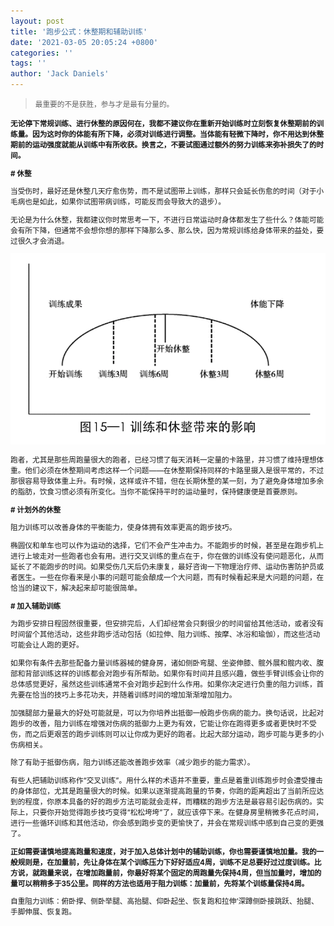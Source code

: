 ```yaml
---
layout: post
title: '跑步公式：休整期和辅助训练'
date: '2021-03-05 20:05:24 +0800'
categories: ''
tags: ''
author: 'Jack Daniels'
---
```


> <small>最重要的不是获胜，参与才是最有分量的。

**无论停下常规训练、进行休整的原因何在，我都不建议你在重新开始训练时立刻恢复休整期前的训练量。因为这时你的体能有所下降，必须对训练进行调整。当体能有轻微下降时，你不用达到休整期前的运动强度就能从训练中有所收获。换言之，不要试图通过额外的努力训练来弥补损失了的时间。**

**# 休整**

当受伤时，最好还是休整几天疗愈伤势，而不是试图带上训练，那样只会延长伤愈的时间（对于小毛病也是如此，如果你试图带病训练，可能反而会导致大的退步）。

无论是为什么休整，我都建议你时常思考一下，不进行日常运动时身体都发生了些什么？体能可能会有所下降，但通常不会想你想的那样下降那么多、那么快，因为常规训练给身体带来的益处，要过很久才会消退。

![图15-1 训练和休整带来的影响](/assets/images/daniels-running-formula/15-1.png)

跑者，尤其是那些周跑量很大的跑者，已经习惯了每天消耗一定量的卡路里，并习惯了维持理想体重。他们必须在休整期间考虑这样一个问题——在休整期保持同样的卡路里摄入是很平常的，不过那很容易导致体重上升。有时候，这样或许不错，但在长期休整的某一刻，为了避免身体增加多余的脂肪，饮食习惯必须有所变化。当你不能保持平时的运动量时，保持健康便是首要原则。

**# 计划外的休整**

阻力训练可以改善身体的平衡能力，使身体拥有效率更高的跑步技巧。

椭圆仪和单车也可以作为运动的选择，它们不会产生冲击力。不能跑步的时候，甚至是在跑步机上进行上坡走对一些跑者也会有用。进行交叉训练的重点在于，你在做的训练没有使问题恶化，从而延长了不能跑步的时间。如果受伤几天后仍未康复，最好咨询一下物理治疗师、运动伤害防护员或者医生。一些在你看来是小事的问题可能会酿成一个大问题，而有时候看起来是大问题的问题，在恰当的建议下，解决起来却可能很简单。

**# 加入辅助训练**

为跑步安排日程固然很重要，但安排完后，人们却经常会只剩很少的时间留给其他活动，或者没有时间留个其他活动，这些非跑步活动包括（如拉伸、阻力训练、按摩、冰浴和瑜伽），而这些活动可能会让人跑的更好。

如果你有条件去那些配备力量训练器械的健身房，诸如侧卧弯腿、坐姿伸膝、髋外展和髋内收、腹部和背部训练这样的训练都会对跑步有所帮助。如果你有时间并且感兴趣，做些手臂训练会让你的总体感觉更好，虽然这些训练通常不会对跑步起到什么作用。如果你决定进行负重的阻力训练，首先要在恰当的技巧上多花功夫，并随着训练时间的增加渐渐增加阻力。

加强腿部力量最大的好处可能就是，可以为你培养出抵御一般跑步伤病的能力。换句话说，比起对跑步的改善，阻力训练在增强对伤病的抵御力上更为有效，它能让你在跑得更多或者更快时不受伤，而之后更艰苦的跑步训练则可以让你成为更好的跑者。比起大部分运动，跑步可能与更多的小伤病相关。

除了有助于抵御伤病，阻力训练还能改善跑步效率（减少跑步的能力需求）。

有些人把辅助训练称作“交叉训练”。用什么样的术语并不重要，重点是着重训练跑步时会遭受撞击的身体部位，尤其是跑量很大的时候。如果以逐渐提高跑量的节奏，你跑的距离超出了当前所应达到的程度，你原本具备的好的跑步方法可能就会走样，而糟糕的跑步方法是最容易引起伤病的。实际上，只要你开始觉得跑步技巧变得“松松垮垮”了，就应该停下来。在健身房里稍微多花点时间，进行一些循环训练和其他活动，你会感到跑步变的更愉快了，并会在常规训练中感到自己变的更强了。

**正如需要谨慎地提高跑量和速度，对于加入总体计划中的辅助训练，你也需要谨慎地加量。我的一般规则是，在加量前，先让身体在某个训练压力下好好适应4周，训练不足总要好过过度训练。比方说，就跑量来说，在增加跑量前，你最好将某个固定的周跑量先保持4周，但当加量时，增加的量可以稍稍多于35公里。同样的方法也适用于阻力训练：加量前，先将某个训练量保持4周。**

自重阻力训练：俯卧撑、侧卧举腿、高抬腿、仰卧起坐、恢复跑和拉伸‘深蹲侧卧接跳跃、抬腿、手脚伸展、恢复跑。
